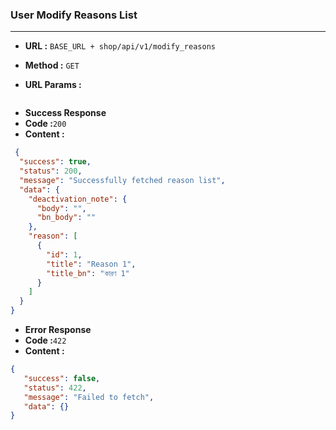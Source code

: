 ### User Modify Reasons List
___

* **URL :** `BASE_URL + shop/api/v1/modify_reasons`

* **Method :** `GET`

* **URL Params :**

```json
```
* **Success Response**
* **Code :**`200`
* **Content :**
```json
 {
  "success": true,
  "status": 200,
  "message": "Successfully fetched reason list",
  "data": {
    "deactivation_note": {
      "body": "",
      "bn_body": ""
    },
    "reason": [
      {
        "id": 1,
        "title": "Reason 1",
        "title_bn": "কারণ 1"
      }
    ]
  }
}

```
* **Error Response**
* **Code :**`422`
* **Content :**
```json
{
   "success": false,
   "status": 422,
   "message": "Failed to fetch",
   "data": {}
}
```


